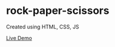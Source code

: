# rock-paper-scissors

Created using HTML, CSS, JS

[Live Demo](https://ohhunkwon.github.io/rock-paper-scissors/)
